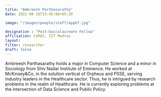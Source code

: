```yaml
---
title: "Ambreesh Parthasarathy"
date: 2022-08-16T15:45:00+05:30

image: "/images/people/staff/appbf.jpg"

designation : "Post-baccalaureate Fellow"
affiliation: CeRAI, IIT Madras
layout: 
filter: researcher
draft: false
---
```


Ambreesh Parthasarathy holds a major in Computer Science and a minor in Sociology from Shiv Nadar Institute of Eminence. He worked at McKinsey&Co, in the solution vertical of Orpheus and PSSE, serving industry leaders in the Healthcare sector. Thus, he is intrigued by research problems in the realm of Healthcare. He is currently exploring problems at the intersection of Data Science and Public Policy.


